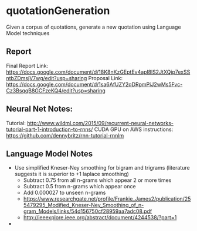 # quotationGeneration
Given a corpus of quotations, generate a new quotation using Language Model techniques

## Report
Final Report Link: https://docs.google.com/document/d/18K8nKzGEptEv4apl8lS2JtXQjp7exSSntbZDmsjV7wg/edit?usp=sharing
Proposal Link: https://docs.google.com/document/d/1sa6AfUZY2qDRpmPiJ2wMs5Fvc-Cz3BsqqB8GCFzeKQ4/edit?usp=sharing

## Neural Net Notes:
Tutorial: http://www.wildml.com/2015/09/recurrent-neural-networks-tutorial-part-1-introduction-to-rnns/
CUDA GPU on AWS instructions: https://github.com/dennybritz/rnn-tutorial-rnnlm 

## Language Model Notes
* Use simplified Kneser-Ney smoothing for bigram and trigrams (literature suggests it is superior to +1 laplace smoothing)
  * Subtract 0.75 from all n-grams which appear 2 or more times
  * Subtract 0.5 from n-grams which appear once 
  * Add 0.000027 to unseen n-grams
  * https://www.researchgate.net/profile/Frankie_James2/publication/255479295_Modified_Kneser-Ney_Smoothing_of_n-gram_Models/links/54d156750cf28959aa7adc08.pdf
  * http://ieeexplore.ieee.org/abstract/document/4244538/?part=1
* 
